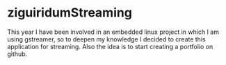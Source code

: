 # ziguiridumStreaming

This year I have been involved in an embedded linux project in which I am using gstreamer, so to deepen my knowledge I decided to create this application for streaming. Also the idea is to start creating a portfolio on github.
